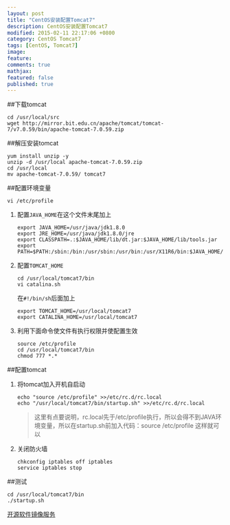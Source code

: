 ```yaml
---
layout: post
title: "CentOS安装配置Tomcat7"
description: CentOS安装配置Tomcat7
modified: 2015-02-11 22:17:06 +0800
category: CentOS Tomcat7
tags: [CentOS, Tomcat7]
image:
feature:
comments: true
mathjax:
featured: false
published: true
---
```


##下载tomcat

~~~
cd /usr/local/src
wget http://mirror.bit.edu.cn/apache/tomcat/tomcat-7/v7.0.59/bin/apache-tomcat-7.0.59.zip
~~~

##解压安装tomcat

~~~
yum install unzip -y
unzip -d /usr/local apache-tomcat-7.0.59.zip
cd /usr/local
mv apache-tomcat-7.0.59/ tomcat7
~~~

##配置环境变量

~~~
vi /etc/profile
~~~

1. 配置`JAVA_HOME`在这个文件末尾加上

	
	~~~
	export JAVA_HOME=/usr/java/jdk1.8.0
	export JRE_HOME=/usr/java/jdk1.8.0/jre
	export CLASSPATH=.:$JAVA_HOME/lib/dt.jar:$JAVA_HOME/lib/tools.jar
	export PATH=$PATH:/sbin:/bin:/usr/sbin:/usr/bin:/usr/X11R6/bin:$JAVA_HOME/bin
	~~~
	
	
2. 配置`TOMCAT_HOME`
	
	~~~
	cd /usr/local/tomcat7/bin
	vi catalina.sh
	~~~
	
	在`#!/bin/sh`后面加上
	
	~~~
	export TOMCAT_HOME=/usr/local/tomcat7
	export CATALINA_HOME=/usr/local/tomcat7
	~~~


3. 利用下面命令使文件有执行权限并使配置生效

	~~~
	source /etc/profile
	cd /usr/local/tomcat7/bin
	chmod 777 *.*
	~~~
	
##配置tomcat

1. 将tomcat加入开机自启动
	
	~~~
	echo "source /etc/profile" >>/etc/rc.d/rc.local
 	echo "/usr/local/tomcat7/bin/startup.sh" >>/etc/rc.d/rc.local  
	~~~
	
	>这里有点要说明，rc.local先于/etc/profile执行，所以会得不到JAVA环境变量，所以在startup.sh前加入代码：source /etc/profile  这样就可以

	
2. 关闭防火墙
	
	~~~
	chkconfig iptables off iptables
	service iptables stop
	~~~
	
##测试

~~~
cd /usr/local/tomcat7/bin
./startup.sh
~~~



[开源软件镜像服务](http://mirror.bit.edu.cn/web/)
